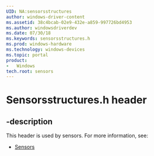 ```yaml
---
UID: NA:sensorsstructures
author: windows-driver-content
ms.assetid: 38c4bcab-02e9-432e-a859-997726bd4953
ms.author: windowsdriverdev
ms.date: 07/30/18
ms.keywords: sensorsstructures.h
ms.prod: windows-hardware
ms.technology: windows-devices
ms.topic: portal
product:
-	Windows
tech.root: sensors
---
```


# Sensorsstructures.h header


## -description


This header is used by sensors. For more information, see:

- [Sensors](../_sensors/index.md)
